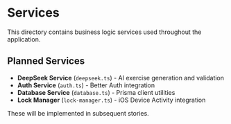 # Services

This directory contains business logic services used throughout the application.

## Planned Services

- **DeepSeek Service** (`deepseek.ts`) - AI exercise generation and validation
- **Auth Service** (`auth.ts`) - Better Auth integration
- **Database Service** (`database.ts`) - Prisma client utilities
- **Lock Manager** (`lock-manager.ts`) - iOS Device Activity integration

These will be implemented in subsequent stories.
